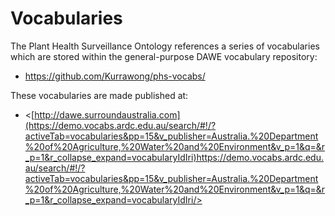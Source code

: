 # Vocabularies

The Plant Health Surveillance Ontology references a series of vocabularies which are stored within the general-purpose DAWE vocabulary repository:

* <https://github.com/Kurrawong/phs-vocabs/> 

These vocabularies are made published at:

* <[http://dawe.surroundaustralia.com](https://demo.vocabs.ardc.edu.au/search/#!/?activeTab=vocabularies&pp=15&v_publisher=Australia.%20Department%20of%20Agriculture,%20Water%20and%20Environment&v_p=1&q=&r_p=1&r_collapse_expand=vocabularyIdIri)https://demo.vocabs.ardc.edu.au/search/#!/?activeTab=vocabularies&pp=15&v_publisher=Australia.%20Department%20of%20Agriculture,%20Water%20and%20Environment&v_p=1&q=&r_p=1&r_collapse_expand=vocabularyIdIri/>
